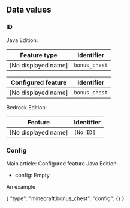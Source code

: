 ## Data values
### ID
Java Edition:

| Feature type        | Identifier    |
|---------------------|---------------|
| [No displayed name] | `bonus_chest` |

| Configured feature  | Identifier    |
|---------------------|---------------|
| [No displayed name] | `bonus_chest` |

Bedrock Edition:

| Feature             | Identifier |
|---------------------|------------|
| [No displayed name] | `[No ID]`  |

### Config
Main article: Configured feature
Java Edition:

- config: Empty


An example

{
  "type": "minecraft:bonus_chest",
  "config": {}
}




